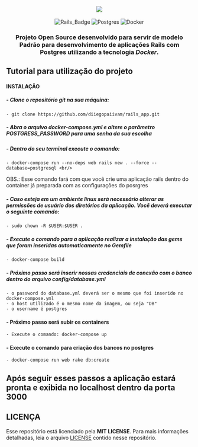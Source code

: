 <h2 align=center>
<img src="https://miro.medium.com/max/1400/1*_uQ2O1kMA6DBI3_nNOBVOA.png" />
</h2>

<div align="center">

![Rails_Badge][rails] ![Postgres](https://img.shields.io/badge/postgres-%23316192.svg?style=for-the-badge&logo=postgresql&logoColor=white) ![Docker](https://img.shields.io/badge/docker-%230db7ed.svg?style=for-the-badge&logo=docker&logoColor=white)

</div>

<h3 align="center">

Projeto **Open Source** desenvolvido para servir de modelo Padrão para desenvolvimento de aplicações **Rails** com **Postgres** utilizando a tecnologia ***Docker***.

</h3>

## **Tutorial para utilização do projeto**


#### **INSTALAÇÃO** 

#####  - **Clone o repositório git na sua máquina:**
    - git clone https://github.com/diiegopaiivam/rails_app.git
#####  - **Abra o arquivo docker-compose.yml e altere o parâmetro POSTGRESS_PASSWORD para uma senha da sua escolha**
#####  - **Dentro do seu terminal execute o comando:**
    - docker-compose run --no-deps web rails new . --force --database=postgresql <br/>
  OBS.: Esse comando fará com que você crie uma aplicação rails dentro do container já preparada com as configurações do posrgres
##### - **Caso esteja em um ambiente linux será necessário alterar as permissões de usuário dos diretórios da aplicação. Você deverá executar o seguinte comando:**
    - sudo chown -R $USER:$USER .
##### - **Execute o comando para a aplicação realizar a instalação das gems que foram inseridas automaticamente no Gemfile**
    - docker-compose build
##### - **Próximo passo será inserir nossas credenciais de conexão com o banco dentro do arquivo config/database.yml**
    - o password do database.yml deverá ser o mesmo que foi inserido no docker-compose.yml
    - o host utilizado é o mesmo nome da imagem, ou seja "DB" 
    - o username é postgres
#### - **Próximo passo será subir os containers**
    - Execute o comando: docker-compose up
#### - **Execute o comando para criação dos bancos no postgres**
    - docker-compose run web rake db:create


## **Após seguir esses passos a aplicação estará pronta e exibida no localhost dentro da porta 3000**

## **LICENÇA**

Esse repositório está licenciado pela **MIT LICENSE**. Para mais informações detalhadas, leia o arquivo [LICENSE](./LICENSE) contido nesse repositório. 



<!-- Website Links -->

[rocketseat_site]: https://rocketseat.com.br/

<!-- Badges -->

[github_issues_badge]: https://img.shields.io/github/issues/x0n4d0/ecoleta?color=green

[repository_license_badge]: https://img.shields.io/github/license/x0n4d0/ecoleta

[rails]: https://img.shields.io/badge/rails-%23CC0000.svg?style=for-the-badge&logo=ruby-on-rails&logoColor=white

[npm_version_badge]: https://img.shields.io/badge/npm-6.14.4-red

[web_react_badge]: https://img.shields.io/badge/web-react-blue

[mobile_react-native_badge]: https://img.shields.io/badge/mobile-react%20native-blueviolet

[server_nodejs_badge]: https://img.shields.io/badge/server-nodejs-important

<!-- Techs -->

[react]: https://reactjs.org/

[typescript]: https://www.typescriptlang.org/

[node]: https://nodejs.org/en/

[leaflet]: https://react-leaflet.js.org/en/

[ibge_api]: https://servicodados.ibge.gov.br/api/docs/localidades?versao=1

[ibge_api_ufs]: https://servicodados.ibge.gov.br/api/docs/localidades?versao=1#api-UFs-estadosGet

[ibge_api_municipios]: https://servicodados.ibge.gov.br/api/docs/localidades?versao=1#api-Municipios-estadosUFMunicipiosGet

[vscode]: https://code.visualstudio.com/

[react_native]: http://www.reactnative.com/

[stackedit]: https://stackedit.io

[vscode_sqlite_extension]: https://marketplace.visualstudio.com/items?itemName=alexcvzz.vscode-sqlite

[markdown_emoji]: https://gist.github.com/rxaviers/7360908

[commitlint]: https://github.com/conventional-changelog/commitlint

[express]: https://expressjs.com/

[cors]: https://expressjs.com/en/resources/middleware/cors.html

[knex]: http://knexjs.org/

[sqlite3]: https://github.com/mapbox/node-sqlite3

[tsnode]: https://github.com/TypeStrong/ts-node

[feather_icons]: https://feathericons.com/

[insomnia]: https://insomnia.rest/

[react_leaflet]: https://react-leaflet.js.org/

[react_router_dom]: https://github.com/ReactTraining/react-router/tree/master/packages/react-router-dom

[react_icons]: https://react-icons.github.io/react-icons/

[axios]: https://github.com/axios/axios

